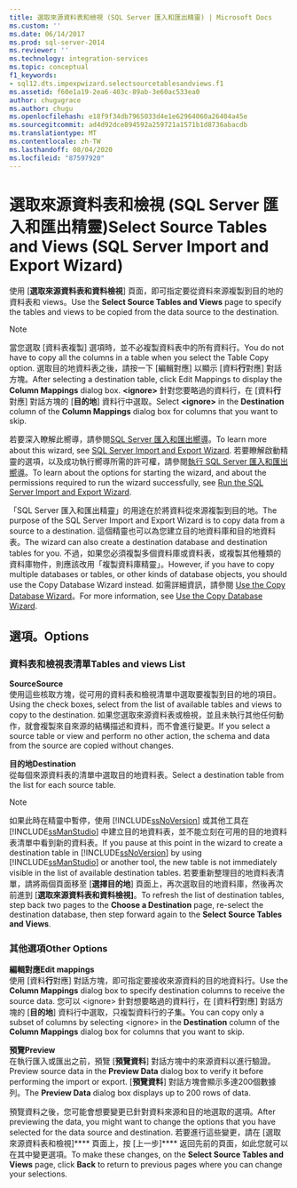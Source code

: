 ```yaml
---
title: 選取來源資料表和檢視 (SQL Server 匯入和匯出精靈) | Microsoft Docs
ms.custom: ''
ms.date: 06/14/2017
ms.prod: sql-server-2014
ms.reviewer: ''
ms.technology: integration-services
ms.topic: conceptual
f1_keywords:
- sql12.dts.impexpwizard.selectsourcetablesandviews.f1
ms.assetid: f60e1a19-2ea6-403c-89ab-3e60ac533ea0
author: chugugrace
ms.author: chugu
ms.openlocfilehash: e18f9f34db7965033d4e1e62964060a26404a45e
ms.sourcegitcommit: ad4d92dce894592a259721a1571b1d8736abacdb
ms.translationtype: MT
ms.contentlocale: zh-TW
ms.lasthandoff: 08/04/2020
ms.locfileid: "87597920"
---
```

# <a name="select-source-tables-and-views-sql-server-import-and-export-wizard"></a><span data-ttu-id="950af-102">選取來源資料表和檢視 (SQL Server 匯入和匯出精靈)</span><span class="sxs-lookup"><span data-stu-id="950af-102">Select Source Tables and Views (SQL Server Import and Export Wizard)</span></span>
  <span data-ttu-id="950af-103">使用 [**選取來源資料表和資料檢視**] 頁面，即可指定要從資料來源複製到目的地的資料表和 views。</span><span class="sxs-lookup"><span data-stu-id="950af-103">Use the **Select Source Tables and Views** page to specify the tables and views to be copied from the data source to the destination.</span></span>  
  
> [!NOTE]  
>  <span data-ttu-id="950af-104">當您選取 [資料表複製] 選項時，並不必複製資料表中的所有資料行。</span><span class="sxs-lookup"><span data-stu-id="950af-104">You do not have to copy all the columns in a table when you select the Table Copy option.</span></span> <span data-ttu-id="950af-105">選取目的地資料表之後，請按一下 [編輯對應] 以顯示 [資料**行**對應] 對話方塊。</span><span class="sxs-lookup"><span data-stu-id="950af-105">After selecting a destination table, click Edit Mappings to display the **Column Mappings** dialog box.</span></span> <span data-ttu-id="950af-106">**\<ignore>** 針對您要略過的資料行，在 [資料**行**對應] 對話方塊的 [**目的地**] 資料行中選取。</span><span class="sxs-lookup"><span data-stu-id="950af-106">Select **\<ignore>** in the **Destination** column of the **Column Mappings** dialog box for columns that you want to skip.</span></span>  
  
 <span data-ttu-id="950af-107">若要深入瞭解此嚮導，請參閱[SQL Server 匯入和匯出嚮導](import-and-export-data-with-the-sql-server-import-and-export-wizard.md)。</span><span class="sxs-lookup"><span data-stu-id="950af-107">To learn more about this wizard, see [SQL Server Import and Export Wizard](import-and-export-data-with-the-sql-server-import-and-export-wizard.md).</span></span> <span data-ttu-id="950af-108">若要瞭解啟動精靈的選項，以及成功執行嚮導所需的許可權，請參閱[執行 SQL Server 匯入和匯出嚮導](start-the-sql-server-import-and-export-wizard.md)。</span><span class="sxs-lookup"><span data-stu-id="950af-108">To learn about the options for starting the wizard, and about the permissions required to run the wizard successfully, see [Run the SQL Server Import and Export Wizard](start-the-sql-server-import-and-export-wizard.md).</span></span>  
  
 <span data-ttu-id="950af-109">「SQL Server 匯入和匯出精靈」的用途在於將資料從來源複製到目的地。</span><span class="sxs-lookup"><span data-stu-id="950af-109">The purpose of the SQL Server Import and Export Wizard is to copy data from a source to a destination.</span></span> <span data-ttu-id="950af-110">這個精靈也可以為您建立目的地資料庫和目的地資料表。</span><span class="sxs-lookup"><span data-stu-id="950af-110">The wizard can also create a destination database and destination tables for you.</span></span> <span data-ttu-id="950af-111">不過，如果您必須複製多個資料庫或資料表，或複製其他種類的資料庫物件，則應該改用「複製資料庫精靈」。</span><span class="sxs-lookup"><span data-stu-id="950af-111">However, if you have to copy multiple databases or tables, or other kinds of database objects, you should use the Copy Database Wizard instead.</span></span> <span data-ttu-id="950af-112">如需詳細資訊，請參閱 [Use the Copy Database Wizard](../../relational-databases/databases/use-the-copy-database-wizard.md)。</span><span class="sxs-lookup"><span data-stu-id="950af-112">For more information, see [Use the Copy Database Wizard](../../relational-databases/databases/use-the-copy-database-wizard.md).</span></span>  
  
## <a name="options"></a><span data-ttu-id="950af-113">選項。</span><span class="sxs-lookup"><span data-stu-id="950af-113">Options</span></span>  
  
### <a name="tables-and-views-list"></a><span data-ttu-id="950af-114">資料表和檢視表清單</span><span class="sxs-lookup"><span data-stu-id="950af-114">Tables and views List</span></span>  
 <span data-ttu-id="950af-115">**Source**</span><span class="sxs-lookup"><span data-stu-id="950af-115">**Source**</span></span>  
 <span data-ttu-id="950af-116">使用這些核取方塊，從可用的資料表和檢視清單中選取要複製到目的地的項目。</span><span class="sxs-lookup"><span data-stu-id="950af-116">Using the check boxes, select from the list of available tables and views to copy to the destination.</span></span> <span data-ttu-id="950af-117">如果您選取來源資料表或檢視，並且未執行其他任何動作，就會複製來自來源的結構描述和資料，而不會進行變更。</span><span class="sxs-lookup"><span data-stu-id="950af-117">If you select a source table or view and perform no other action, the schema and data from the source are copied without changes.</span></span>  
  
 <span data-ttu-id="950af-118">**目的地**</span><span class="sxs-lookup"><span data-stu-id="950af-118">**Destination**</span></span>  
 <span data-ttu-id="950af-119">從每個來源資料表的清單中選取目的地資料表。</span><span class="sxs-lookup"><span data-stu-id="950af-119">Select a destination table from the list for each source table.</span></span>  
  
> [!NOTE]  
>  <span data-ttu-id="950af-120">如果此時在精靈中暫停，使用 [!INCLUDE[ssNoVersion](../../includes/ssnoversion-md.md)] 或其他工具在 [!INCLUDE[ssManStudio](../../includes/ssmanstudio-md.md)] 中建立目的地資料表，並不能立刻在可用的目的地資料表清單中看到新的資料表。</span><span class="sxs-lookup"><span data-stu-id="950af-120">If you pause at this point in the wizard to create a destination table in [!INCLUDE[ssNoVersion](../../includes/ssnoversion-md.md)] by using [!INCLUDE[ssManStudio](../../includes/ssmanstudio-md.md)] or another tool, the new table is not immediately visible in the list of available destination tables.</span></span> <span data-ttu-id="950af-121">若要重新整理目的地資料表清單，請將兩個頁面移至 [**選擇目的地**] 頁面上，再次選取目的地資料庫，然後再次前進到 [**選取來源資料表和資料檢視]**。</span><span class="sxs-lookup"><span data-stu-id="950af-121">To refresh the list of destination tables, step back two pages to the **Choose a Destination** page, re-select the destination database, then step forward again to the **Select Source Tables and Views**.</span></span>  
  
### <a name="other-options"></a><span data-ttu-id="950af-122">其他選項</span><span class="sxs-lookup"><span data-stu-id="950af-122">Other Options</span></span>  
 <span data-ttu-id="950af-123">**編輯對應**</span><span class="sxs-lookup"><span data-stu-id="950af-123">**Edit mappings**</span></span>  
 <span data-ttu-id="950af-124">使用 [資料**行**對應] 對話方塊，即可指定要接收來源資料的目的地資料行。</span><span class="sxs-lookup"><span data-stu-id="950af-124">Use the **Column Mappings** dialog box to specify destination columns to receive the source data.</span></span> <span data-ttu-id="950af-125">您可以 \<ignore> 針對想要略過的資料行，在 [資料**行**對應] 對話方塊的 [**目的地**] 資料行中選取，只複製資料行的子集。</span><span class="sxs-lookup"><span data-stu-id="950af-125">You can copy only a subset of columns by selecting \<ignore> in the **Destination** column of the **Column Mappings** dialog box for columns that you want to skip.</span></span>  
  
 <span data-ttu-id="950af-126">**預覽**</span><span class="sxs-lookup"><span data-stu-id="950af-126">**Preview**</span></span>  
 <span data-ttu-id="950af-127">在執行匯入或匯出之前，預覽 [**預覽資料**] 對話方塊中的來源資料以進行驗證。</span><span class="sxs-lookup"><span data-stu-id="950af-127">Preview source data in the **Preview Data** dialog box to verify it before performing the import or export.</span></span> <span data-ttu-id="950af-128">[**預覽資料**] 對話方塊會顯示多達200個數據列。</span><span class="sxs-lookup"><span data-stu-id="950af-128">The **Preview Data** dialog box displays up to 200 rows of data.</span></span>  
  
 <span data-ttu-id="950af-129">預覽資料之後，您可能會想要變更已針對資料來源和目的地選取的選項。</span><span class="sxs-lookup"><span data-stu-id="950af-129">After previewing the data, you might want to change the options that you have selected for the data source and destination.</span></span> <span data-ttu-id="950af-130">若要進行這些變更，請在 [選取來源資料表和檢視]\*\*\*\* 頁面上，按 [上一步]\*\*\*\* 返回先前的頁面，如此您就可以在其中變更選項。</span><span class="sxs-lookup"><span data-stu-id="950af-130">To make these changes, on the **Select Source Tables and Views** page, click **Back** to return to previous pages where you can change your selections.</span></span>  
  
  
